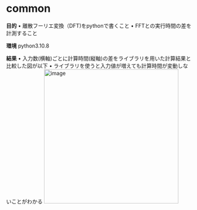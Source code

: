 # common

**目的**
	• 離散フーリエ変換（DFT)をpythonで書くこと
	• FFTとの実行時間の差を計測すること

**環境**
python3.10.8

**結果**
	• 入力数(横軸)ごとに計算時間(縦軸)の差をライブラリを用いた計算結果と比較した図が以下
 	• ライブラリを使うと入力値が増えても計算時間が変動しないことがわかる
<img width="362" alt="image" src="https://github.com/setsuatsu114/Fast-Fourier-Transform/assets/118243126/0aaf4f60-4538-416e-ba22-b19f377bedc2">

